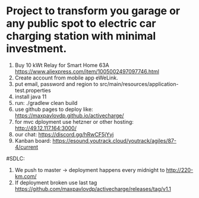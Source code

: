 # Project to transform you garage or any public spot to electric car charging station with minimal investment.

1. Buy 10 kWt Relay for Smart Home 63A https://www.aliexpress.com/item/1005002497097746.html
2. Create account from mobile app eWeLink.
3. put email, password and region to src/main/resources/application-test.properties
4. install java 11
5. run: ./gradlew clean build
6. use github pages to deploy like: https://maxpavlovdp.github.io/activecharge/
7. for mvc dployment use hetzner or other hosting: http://49.12.117.164:3000/
8. our chat: https://discord.gg/hRwCF5jYvj
9. Kanban board: https://esound.youtrack.cloud/youtrack/agiles/87-4/current

#SDLC:
1. We push to master -> deployment happens every midnight to http://220-km.com/
2. If deployment broken use last tag https://github.com/maxpavlovdp/activecharge/releases/tag/v1.1
